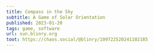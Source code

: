 ```yaml
---
title: Compass in the Sky
subtitle: A Game of Solar Orientation
published: 2023-01-20
tags: game, software
url: sun.blinry.org
toot: https://chaos.social/@blinry/109722520241102185
---
```

